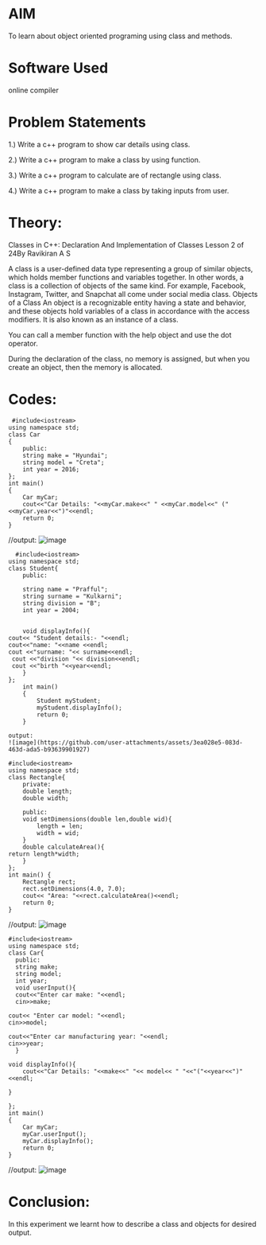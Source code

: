 # AIM
To learn about object oriented programing using class and methods.

# Software Used
online compiler

# Problem Statements
1.) Write a c++ program to show car details using class.

2.) Write a c++ program to make a class by using function.

3.) Write a c++ program to calculate are of rectangle using class.

4.) Write a c++ program to make a class by taking inputs from user.

# Theory:
Classes in C++: Declaration And Implementation of Classes
Lesson 2 of 24By Ravikiran A S

 
A class is a user-defined data type representing a group of similar objects, which holds member functions and variables together.
In other words, a class is a collection of objects of the same kind. For example, Facebook, Instagram, Twitter, and Snapchat all come under social media class.
Objects of a Class
An object is a recognizable entity having a state and behavior, and these objects hold variables of a class in accordance with the access modifiers.
It is also known as an instance of a class. 

You can call a member function with the help object and use the dot operator.

During the declaration of the class, no memory is assigned, but when you create an object, then the memory is allocated.

# Codes:
~~~//CAR DETAILS 1st :
 #include<iostream>
using namespace std;
class Car
{
    public:
    string make = "Hyundai";
    string model = "Creta";
    int year = 2016;
};
int main()
{
    Car myCar;
    cout<<"Car Details: "<<myCar.make<<" " <<myCar.model<<" ("<<myCar.year<<")"<<endl;
    return 0;
}
~~~
//output:
 ![image](https://github.com/user-attachments/assets/1400b420-4c91-49e1-b754-cbb296d86007)


~~~//CLASS BY FUNCTION ex of student:
  #include<iostream>
using namespace std;
class Student{
    public:

    string name = "Prafful";
    string surname = "Kulkarni";
    string division = "B";
    int year = 2004;
    

    void displayInfo(){
cout<< "Student details:- "<<endl;
cout<<"name: "<<name <<endl; 
cout <<"surname: "<< surname<<endl;
 cout <<"division "<< division<<endl;
 cout <<"birth "<<year<<endl;
    }
};
    int main()
    {
        Student myStudent;
        myStudent.displayInfo();
        return 0;
    }
~~~

    output:
    ![image](https://github.com/user-attachments/assets/3ea028e5-083d-463d-ada5-b93639901927)


~~~//AREA OF RECTANGLE
#include<iostream>
using namespace std;
class Rectangle{
    private:
    double length;
    double width;

    public:
    void setDimensions(double len,double wid){
        length = len;
        width = wid;
    }
    double calculateArea(){
return length*width;
    }
};
int main() {
    Rectangle rect;
    rect.setDimensions(4.0, 7.0);
    cout<< "Area: "<<rect.calculateArea()<<endl;
    return 0;
}
~~~
//output:
![image](https://github.com/user-attachments/assets/40dbeb7b-f2f2-4bc1-9404-adfc038387e2)

 

~~~//USER CLASS
#include<iostream>
using namespace std;
class Car{
  public:
  string make;
  string model;
  int year;
  void userInput(){
  cout<<"Enter car make: "<<endl;
  cin>>make;

cout<< "Enter car model: "<<endl;
cin>>model;

cout<<"Enter car manufacturing year: "<<endl;
cin>>year;
  }
  
void displayInfo(){
    cout<<"Car Details: "<<make<<" "<< model<< " "<<"("<<year<<")"<<endl;

}

};
int main()
{
    Car myCar;
    myCar.userInput();
    myCar.displayInfo();
    return 0;
}
~~~
//output:
 ![image](https://github.com/user-attachments/assets/5e8dfb31-0860-47a4-a86a-5ea24f9cf2e3)

 # Conclusion:
 In this experiment we learnt how to describe a class and objects for desired output. 
